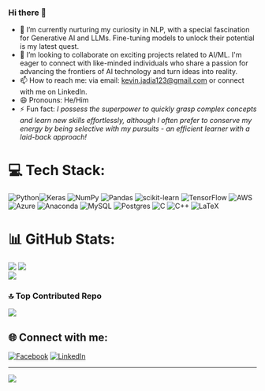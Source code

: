 ### Hi there 👋


- 🌱 I’m currently nurturing my curiosity in NLP, with a special fascination for Generative AI and LLMs. Fine-tuning models to unlock their potential is my latest quest.
- 👯 I’m looking to collaborate on exciting projects related to AI/ML. I'm eager to connect with like-minded individuals who share a passion for advancing the frontiers of AI technology and turn ideas into reality.
- 📫 How to reach me: via email: kevin.jadia123@gmail.com or connect with me on LinkedIn.
- 😄 Pronouns: He/Him
- ⚡ Fun fact: _I possess the superpower to quickly grasp complex concepts and learn new skills effortlessly, although I often prefer to conserve my energy by being selective with my pursuits - an efficient learner with a laid-back approach!_





# 💻 Tech Stack:
![Python](https://img.shields.io/badge/python-3670A0?style=flat-square&logo=python&logoColor=ffdd54)![Keras](https://img.shields.io/badge/Keras-%23D00000.svg?style=flat-square&logo=Keras&logoColor=white) ![NumPy](https://img.shields.io/badge/numpy-%23013243.svg?style=flat-square&logo=numpy&logoColor=white) ![Pandas](https://img.shields.io/badge/pandas-%23150458.svg?style=flat-square&logo=pandas&logoColor=white) ![scikit-learn](https://img.shields.io/badge/scikit--learn-%23F7931E.svg?style=flat-square&logo=scikit-learn&logoColor=white) ![TensorFlow](https://img.shields.io/badge/TensorFlow-%23FF6F00.svg?style=flat-square&logo=TensorFlow&logoColor=white) ![AWS](https://img.shields.io/badge/AWS-%23FF9900.svg?style=flat-square&logo=amazon-aws&logoColor=white) ![Azure](https://img.shields.io/badge/azure-%230072C6.svg?style=flat-square&logo=microsoftazure&logoColor=white) ![Anaconda](https://img.shields.io/badge/Anaconda-%2344A833.svg?style=flat-square&logo=anaconda&logoColor=white) ![MySQL](https://img.shields.io/badge/mysql-%2300000f.svg?style=flat-square&logo=mysql&logoColor=white) ![Postgres](https://img.shields.io/badge/postgres-%23316192.svg?style=flat-square&logo=postgresql&logoColor=white) ![C](https://img.shields.io/badge/c-%2300599C.svg?style=flat-square&logo=c&logoColor=white) ![C++](https://img.shields.io/badge/c++-%2300599C.svg?style=flat-square&logo=c%2B%2B&logoColor=white) ![LaTeX](https://img.shields.io/badge/latex-%23008080.svg?style=flat-square&logo=latex&logoColor=white)

# 📊 GitHub Stats:
![](https://github-readme-stats.vercel.app/api?username=Kevinjadia&theme=dark&hide_border=false&include_all_commits=true&count_private=false)
![](https://github-readme-streak-stats.herokuapp.com/?user=Kevinjadia&theme=dark&hide_border=false)<br/>
![](https://github-readme-stats.vercel.app/api/top-langs/?username=Kevinjadia&theme=dark&hide_border=false&include_all_commits=true&count_private=false&layout=compact)

### 🔝 Top Contributed Repo
![](https://github-contributor-stats.vercel.app/api?username=Kevinjadia&limit=5&theme=dark&combine_all_yearly_contributions=true)

## 🌐 Connect with me:
[![Facebook](https://img.shields.io/badge/Facebook-%231877F2.svg?logo=Facebook&logoColor=white)](https://facebook.com/https://www.facebook.com/kevin.jadiya.3/) [![LinkedIn](https://img.shields.io/badge/LinkedIn-%230077B5.svg?logo=linkedin&logoColor=white)](https://linkedin.com/in/https://in.linkedin.com/in/kevin-jadiya-a7866b137) 

---
[![](https://visitcount.itsvg.in/api?id=Kevinjadia&icon=0&color=3)](https://visitcount.itsvg.in)

<!-- Proudly created with GPRM ( https://gprm.itsvg.in ) -->
